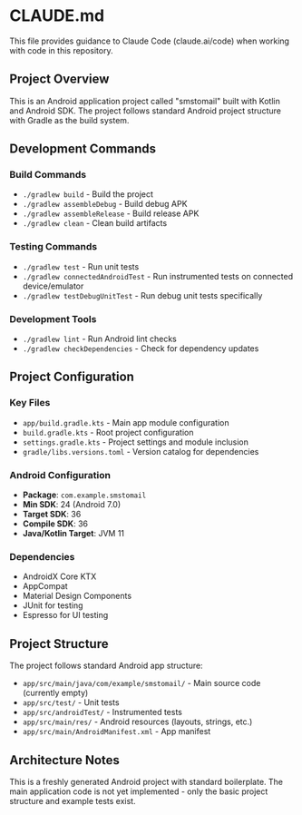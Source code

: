 # CLAUDE.md

This file provides guidance to Claude Code (claude.ai/code) when working with code in this repository.

## Project Overview

This is an Android application project called "smstomail" built with Kotlin and Android SDK. The project follows standard Android project structure with Gradle as the build system.

## Development Commands

### Build Commands
- `./gradlew build` - Build the project
- `./gradlew assembleDebug` - Build debug APK
- `./gradlew assembleRelease` - Build release APK
- `./gradlew clean` - Clean build artifacts

### Testing Commands
- `./gradlew test` - Run unit tests
- `./gradlew connectedAndroidTest` - Run instrumented tests on connected device/emulator
- `./gradlew testDebugUnitTest` - Run debug unit tests specifically

### Development Tools
- `./gradlew lint` - Run Android lint checks
- `./gradlew checkDependencies` - Check for dependency updates

## Project Configuration

### Key Files
- `app/build.gradle.kts` - Main app module configuration
- `build.gradle.kts` - Root project configuration
- `settings.gradle.kts` - Project settings and module inclusion
- `gradle/libs.versions.toml` - Version catalog for dependencies

### Android Configuration
- **Package**: `com.example.smstomail`
- **Min SDK**: 24 (Android 7.0)
- **Target SDK**: 36
- **Compile SDK**: 36
- **Java/Kotlin Target**: JVM 11

### Dependencies
- AndroidX Core KTX
- AppCompat
- Material Design Components
- JUnit for testing
- Espresso for UI testing

## Project Structure

The project follows standard Android app structure:
- `app/src/main/java/com/example/smstomail/` - Main source code (currently empty)
- `app/src/test/` - Unit tests
- `app/src/androidTest/` - Instrumented tests
- `app/src/main/res/` - Android resources (layouts, strings, etc.)
- `app/src/main/AndroidManifest.xml` - App manifest

## Architecture Notes

This is a freshly generated Android project with standard boilerplate. The main application code is not yet implemented - only the basic project structure and example tests exist.